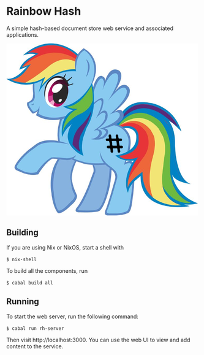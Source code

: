 # Rainbow Hash

A simple hash-based document store web service and associated applications.

![Rainbow Hash](./img/logo/rainbow-hash.png)

## Building

If you are using Nix or NixOS, start a shell with

    $ nix-shell

To build all the components, run

    $ cabal build all

## Running

To start the web server, run the following command:

    $ cabal run rh-server

Then visit http://localhost:3000.  You can use the web UI to view and add
content to the service.
